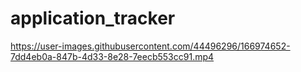 # application_tracker

https://user-images.githubusercontent.com/44496296/166974652-7dd4eb0a-847b-4d33-8e28-7eecb553cc91.mp4

